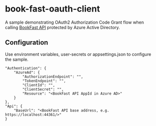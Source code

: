 # book-fast-oauth-client

A sample demonstrating OAuth2 Authorization Code Grant flow when calling [BookFast API](https://github.com/dzimchuk/book-fast-api) protected by Azure Active Directory.

## Configuration

Use environment variables, user-secrets or appsettings.json to configure the sample.

```
"Authentication": {
	"AzureAd": {
		"AuthorizationEndpoint": "",
		"TokenEndpoint": "",
		"ClientId": "",
		"ClientSecret": "",
		"Resource": "<BookFast API AppId in Azure AD>"
	}
},
"Api": {
	"BaseUrl": "<BookFast API base address, e.g. https://localhost:44361/>"
}
```
